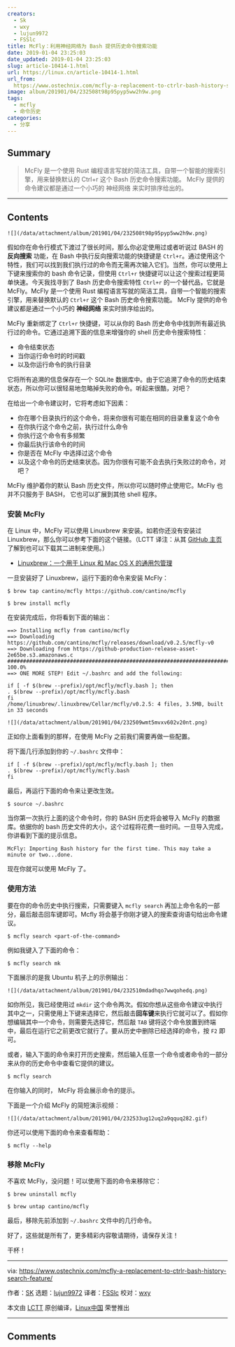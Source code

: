 ```yaml
---
creators:
  - Sk
  - wxy
  - lujun9972
  - FSSlc
title: McFly：利用神经网络为 Bash 提供历史命令搜索功能
date: 2019-01-04 23:25:03
date_updated: 2019-01-04 23:25:03
slug: article-10414-1.html
url: https://linux.cn/article-10414-1.html
url_from: 
  https://www.ostechnix.com/mcfly-a-replacement-to-ctrlr-bash-history-search-feature/
image: album/201901/04/232508t98p95pyp5ww2h9w.png
tags:
  - mcfly
  - 命令历史
categories:
  - 分享
---
```


## Summary

> McFly 是一个使用 Rust 编程语言写就的简洁工具，自带一个智能的搜索引擎，用来替换默认的 Ctrl+r 这个 Bash 历史命令搜索功能。 McFly 提供的命令建议都是通过一个小巧的 神经网络 来实时排序给出的。

***

<!-- more -->

## Contents

`![](/data/attachment/album/201901/04/232508t98p95pyp5ww2h9w.png)`

假如你在命令行模式下渡过了很长时间，那么你必定使用过或者听说过 BASH 的 **反向搜索** 功能，在 Bash 中执行反向搜索功能的快捷键是 `Ctrl+r`。通过使用这个特性，我们可以找到我们执行过的命令而无需再次输入它们。当然，你可以使用上下键来搜索你的 bash 命令记录，但使用 `Ctrl+r` 快捷键可以让这个搜索过程更简单快速。今天我找寻到了 Bash 历史命令搜索特性 `Ctrl+r` 的一个替代品，它就是 McFly。McFly 是一个使用 Rust 编程语言写就的简洁工具，自带一个智能的搜索引擎，用来替换默认的 `Ctrl+r` 这个 Bash 历史命令搜索功能。 McFly 提供的命令建议都是通过一个小巧的 **神经网络** 来实时排序给出的。

McFly 重新绑定了 `Ctrl+r` 快捷键，可以从你的 Bash 历史命令中找到所有最近执行过的命令。它通过追溯下面的信息来增强你的 shell 历史命令搜索特性：

* 命令结束状态
* 当你运行命令时的时间戳
* 以及你运行命令的执行目录

它将所有追溯的信息保存在一个 SQLite 数据库中。由于它追溯了命令的历史结束状态，所以你可以很轻易地忽略掉失败的命令。听起来很酷，对吧？

在给出一个命令建议时，它将考虑如下因素：

* 你在哪个目录执行的这个命令，将来你很有可能在相同的目录重复这个命令
* 在你执行这个命令之前，执行过什么命令
* 你执行这个命令有多频繁
* 你最后执行该命令的时间
* 你是否在 McFly 中选择过这个命令
* 以及这个命令的历史结束状态。因为你很有可能不会去执行失败过的命令，对吧？

McFly 维护着你的默认 Bash 历史文件，所以你可以随时停止使用它。McFly 也并不只服务于 BASH， 它也可以扩展到其他 shell 程序。

### 安装 McFly

在 Linux 中，McFly 可以使用 Linuxbrew 来安装。如若你还没有安装过 Linuxbrew，那么你可以参考下面的这个链接。（LCTT 译注：从其 [GitHub 主页](https://github.com/cantino/mcfly)了解到也可以下载其二进制来使用。）

* [Linuxbrew：一个用于 Linux 和 Mac OS X 的通用包管理](https://www.ostechnix.com/linuxbrew-common-package-manager-linux-mac-os-x/)

一旦安装好了 Linuxbrew，运行下面的命令来安装 McFly：

```shell
$ brew tap cantino/mcfly https://github.com/cantino/mcfly

$ brew install mcfly
```

在安装完成后，你将看到下面的输出：

```shell
==> Installing mcfly from cantino/mcfly
==> Downloading https://github.com/cantino/mcfly/releases/download/v0.2.5/mcfly-v0
==> Downloading from https://github-production-release-asset-2e65be.s3.amazonaws.c
######################################################################## 100.0%
==> ONE MORE STEP! Edit ~/.bashrc and add the following:

if [ -f $(brew --prefix)/opt/mcfly/mcfly.bash ]; then
. $(brew --prefix)/opt/mcfly/mcfly.bash
fi
/home/linuxbrew/.linuxbrew/Cellar/mcfly/v0.2.5: 4 files, 3.5MB, built in 33 seconds
```

`![](/data/attachment/album/201901/04/232509wmt5mvxv602v20nt.png)`

正如你上面看到的那样，在使用 McFly 之前我们需要再做一些配置。

将下面几行添加到你的 `~/.bashrc` 文件中：

```shell
if [ -f $(brew --prefix)/opt/mcfly/mcfly.bash ]; then
. $(brew --prefix)/opt/mcfly/mcfly.bash
fi
```

最后，再运行下面的命令来让更改生效。

```shell
$ source ~/.bashrc
```

当你第一次执行上面的这个命令时，你的 BASH 历史将会被导入 McFly 的数据库。依据你的 bash 历史文件的大小，这个过程将花费一些时间。一旦导入完成，你讲看到下面的提示信息。

```shell
McFly: Importing Bash history for the first time. This may take a minute or two...done.
```

现在你就可以使用 McFly 了。

### 使用方法

要在你的命令历史中执行搜索，只需要键入 `mcfly search` 再加上命令名的一部分，最后敲击回车键即可。Mcfly 将会基于你刚才键入的搜索查询语句给出命令建议。

```shell
$ mcfly search <part-of-the-command>
```

例如我键入了下面的命令：

```shell
$ mcfly search mk
```

下面展示的是我 Ubuntu 机子上的示例输出：

`![](/data/attachment/album/201901/04/232510mdadhqo7wwqohedq.png)`

如你所见，我已经使用过 `mkdir` 这个命令两次。假如你想从这些命令建议中执行其中之一，只需使用上下键来选择它，然后敲击**回车键**来执行它就可以了。假如你想编辑其中一个命令，则需要先选择它，然后敲 `TAB` 键将这个命令放置到终端中，最后在运行它之前更改它就行了。要从历史中删除已经选择的命令，按 `F2` 即可。

或者，输入下面的命令来打开历史搜索，然后输入任意一个命令或者命令的一部分来从你的历史命令中查看它提供的建议。

```shell
$ mcfly search
```

在你输入的同时， McFly 将会展示命令的提示。

下面是一个介绍 McFly 的简短演示视频：

`![](/data/attachment/album/201901/04/232533ug12uq2a9qquq282.gif)`

你还可以使用下面的命令来查看帮助：

```shell
$ mcfly --help
```

### 移除 McFly

不喜欢 McFly，没问题！可以使用下面的命令来移除它：

```shell
$ brew uninstall mcfly

$ brew untap cantino/mcfly
```

最后，移除先前添加到 `~/.bashrc` 文件中的几行命令。

好了，这些就是所有了，更多精彩内容敬请期待，请保存关注！

干杯！

---

via: <https://www.ostechnix.com/mcfly-a-replacement-to-ctrlr-bash-history-search-feature/>

作者：[SK](https://www.ostechnix.com/author/sk/) 选题：[lujun9972](https://github.com/lujun9972) 译者：[FSSlc](https://github.com/FSSlc) 校对：[wxy](https://github.com/wxy)

本文由 [LCTT](https://github.com/LCTT/TranslateProject) 原创编译，[Linux中国](https://linux.cn/) 荣誉推出

***

## Comments

